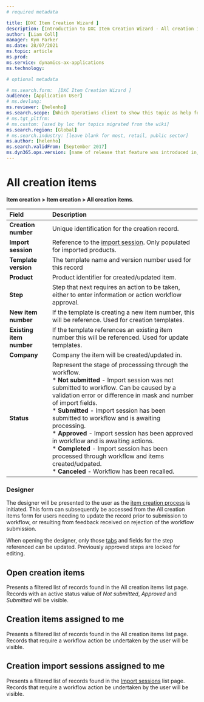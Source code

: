 ```yaml
---
# required metadata

title: [DXC Item Creation Wizard ]
description: [Introduction to DXC Item Creation Wizard - All creation items ]
author: [Liam Coll]
manager: Kym Parker
ms.date: 28/07/2021
ms.topic: article
ms.prod: 
ms.service: dynamics-ax-applications
ms.technology: 

# optional metadata

# ms.search.form:  [DXC Item Creation Wizard ]
audience: [Application User]
# ms.devlang: 
ms.reviewer: [helenho]
ms.search.scope: [Which Operations client to show this topic as help for, to be set by content strategist, see list here: https://microsoft.sharepoint.com/teams/DynDoc/_layouts/15/WopiFrame.aspx?sourcedoc={23419e1c-eb64-42e9-aa9b-79875b428718}&action=edit&wd=target%28Core%20Dynamics%20AX%20CP%20requirements%2Eone%7C4CC185C0%2DEFAA%2D42CD%2D94B9%2D8F2A45E7F61A%2FVersions%20list%20for%20docs%20topics%7CC14BE630%2D5151%2D49D6%2D8305%2D554B5084593C%2F%29]
# ms.tgt_pltfrm: 
# ms.custom: [used by loc for topics migrated from the wiki]
ms.search.region: [Global]
# ms.search.industry: [leave blank for most, retail, public sector]
ms.author: [helenho]
ms.search.validFrom: [September 2017]
ms.dyn365.ops.version: [name of release that feature was introduced in, see list here: https://microsoft.sharepoint.com/teams/DynDoc/_layouts/15/WopiFrame.aspx?sourcedoc={23419e1c-eb64-42e9-aa9b-79875b428718}&action=edit&wd=target%28Core%20Dynamics%20AX%20CP%20requirements%2Eone%7C4CC185C0%2DEFAA%2D42CD%2D94B9%2D8F2A45E7F61A%2FVersions%20list%20for%20docs%20topics%7CC14BE630%2D5151%2D49D6%2D8305%2D554B5084593C%2F%29]
---
```


# All creation items

**Item creation > Item creation > All creation items**. 

|  **Field**  | **Description** | 
|:---|:---|     
|  **Creation number**  | Unique identification for the creation record. |   
|  **Import session**  | Reference to the [import session](../INQUIRIES/Creation-import-sessions.md). Only populated for imported products. |  
|  **Template version**  | The template name and version number used for this record |
|  **Product**  | Product identifier for created/updated item. |   
|  **Step**  | Step that next requires an action to be taken, either to enter information or action workflow approval. |   
|  **New item number**  | If the template is creating a new item number, this will be reference. Used for creation templates. |   
|  **Existing item number**  | If the template references an existing item number this will be referenced. Used for update templates. |   
|  **Company**  | Company the item will be created/updated in. |   
|  **Status**  | Represent the stage of processsing through the workflow. <br /> * **Not submitted** - Import session was not submitted to workflow. Can be caused by a validation error or difference in mask and number of import fields. <br /> * **Submitted** - Import session has been submitted to workflow and is awaiting processing. <br /> * **Approved** - Import session has been approved in workflow and is awaiting actions. <br /> * **Completed** - Import session has been processed through workflow and items created/udpated. <br /> * **Canceled** - Workflow has been recalled. |  

### Designer

The designer will be presented to the user as the [item creation process](Creating-an-item) is initiated. This form can subsequently be accessed from the All creation items form for users needing to update the record prior to submission to workflow, or resulting from feedback received on rejection of the workflow submission.

When opening the designer, only those [tabs](Item-creation-template-tabs) and fields for the step referenced can be updated. Previously approved steps are locked for editing.

## Open creation items

Presents a filtered list of records found in the All creation items list page. Records with an active status value of *Not submitted*, *Approved* and *Submitted* will be visible. 

## Creation items assigned to me

Presents a filtered list of records found in the All creation items list page. Records that require a workflow action be undertaken by the user will be visible.

## Creation import sessions assigned to me

Presents a filtered list of records found in the [Import sessions](../INQUIRIES/Creation-import-sessions.md) list page. Records that require a workflow action be undertaken by the user will be visible.
